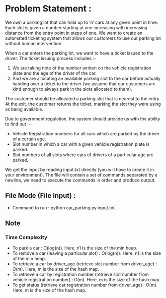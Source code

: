 # Problem Statement :
We own a parking lot that can hold up to ‘n’ cars at any given point in time. Each slot is given a number starting at one increasing with increasing distance from the entry point in steps of one. We want to create an automated ticketing system that allows our customers to use our parking lot without human intervention.

When a car enters the parking lot, we want to have a ticket issued to the driver. The ticket issuing process includes :-
   1. We are taking note of the number written on the vehicle 
   registration plate and the age of the driver of the car.
   2. And we are allocating an available parking slot to the car 
   before actually handing over a ticket to the driver (we assume 
   that our customers are kind enough to always park in the slots 
   allocated to them).

The customer should be allocated a parking slot that is nearest to the entry. At the exit, the customer returns the ticket, marking the slot they were using as being available.

Due to government regulation, the system should provide us with the ability to find out :-
- Vehicle Registration numbers for all cars which are parked by the driver of a certain age.
- Slot number in which a car with a given vehicle registration plate is parked.
- Slot numbers of all slots where cars of drivers of a particular age are parked.

We get the input by reading input.txt directly (you will have to create it in your environment). The file will contain a set of commands separated by a newline, we need to execute the commands in order and produce output.

## File Mode (File Input) :
- Command to run : python car_parking.py input.txt

## Note
### Time Complexity
- To park a car : O(log(n)). Here, n1 is the size of the min heap.
- To remove a car (leaving a particular slot) : O(log(n)). Here, n1 is the size of the min heap.
- To retrieve a car by driver_age (retrieve slot number from driver_age) : O(m). Here, m is the size of the hash map.
- To retrieve a car by registration number (retrieve slot number from vehicle registration number) : O(m). Here, m is the size of the hash map.
- To get status (retrieve car registration number from driver_age) : O(m). Here, m is the size of the hash map.